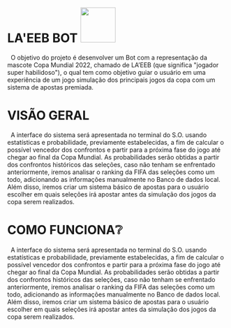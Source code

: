 # LA'EEB BOT <img src="https://image.jimcdn.com/app/cms/image/transf/dimension=328x10000:format=png/path/s6d54c624f88c95ec/image/i8f83a3fff45b76f8/version/1655735029/la-eeb-2022.png" width=80px> 

&nbsp;  O objetivo do projeto é desenvolver um Bot com a representação da mascote Copa Mundial 2022, chamado de LA’EEB (que significa "jogador super habilidoso"), o qual tem como objetivo guiar o usuário em uma experiência de um jogo simulação dos principais jogos da copa com um sistema de apostas premiada.

# VISÃO GERAL 
&nbsp;  A interface do sistema será apresentada no terminal do S.O. usando estatísticas e probabilidade, previamente estabelecidas, a fim de calcular o possível vencedor dos confrontos e partir para a próxima fase do jogo até chegar ao final da Copa Mundial. As probabilidades serão obtidas a partir dos confrontos históricos das seleções, caso não tenham se enfrentado anteriormente, iremos analisar o ranking da FIFA das seleções como um todo, adicionando as informações manualmente no Banco de dados local. Além disso, iremos criar um sistema básico de apostas para o usuário escolher em quais seleções irá apostar antes da simulação dos jogos da copa serem realizados.

#  COMO FUNCIONA❔

&nbsp;  A interface do sistema será apresentada no terminal do S.O. usando estatísticas e probabilidade, previamente estabelecidas, a fim de calcular o possível vencedor dos confrontos e partir para a próxima fase do jogo até chegar ao final da Copa Mundial. As probabilidades serão obtidas a partir dos confrontos históricos das seleções, caso não tenham se enfrentado anteriormente, iremos analisar o ranking da FIFA das seleções como um todo, adicionando as informações manualmente no Banco de dados local. Além disso, iremos criar um sistema básico de apostas para o usuário escolher em quais seleções irá apostar antes da simulação dos jogos da copa serem realizados.



 
